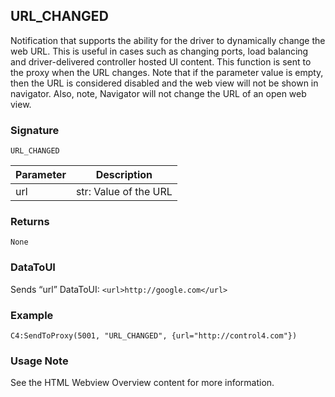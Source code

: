 
## URL\_CHANGED

Notification that supports the ability for the driver to dynamically change the web URL. This is useful in cases such as changing ports, load balancing and driver-delivered controller hosted UI content. This function is sent to the proxy when the URL changes. Note that if the parameter value is empty, then the URL is considered disabled and the web view will not be shown in navigator. Also, note, Navigator will not change the URL of an open web view.


### Signature

`URL_CHANGED` 


| Parameter | Description |
| --- | --- |
| url | str: Value of the URL |


### Returns

`None`


### DataToUI

Sends “url” DataToUI: `<url>http://google.com</url>`


### Example

`C4:SendToProxy(5001, "URL_CHANGED", {url="http://control4.com"})`


### Usage Note

See the HTML Webview Overview content for more information.